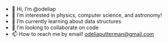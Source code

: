 - 👋 Hi, I’m @odeliap
- 👀 I’m interested in physics, computer science, and astronomy!
- 🌱 I’m currently learning about data structures
- 💞️ I’m looking to collaborate on code
- 📫 How to reach me by email! odeliaputterman@gmail.com

<!---
odeliap/odeliap is a ✨ special ✨ repository because its `README.md` (this file) appears on your GitHub profile.
You can click the Preview link to take a look at your changes.
--->
